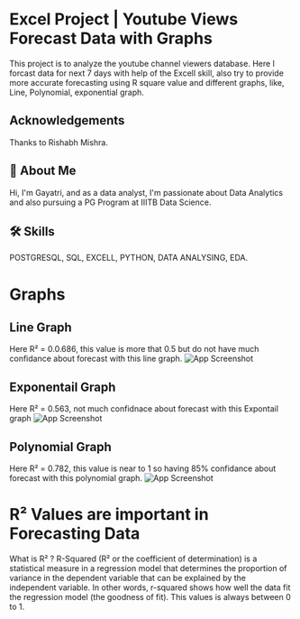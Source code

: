 
# Excel Project | Youtube Views Forecast Data with Graphs

This project is to analyze the youtube channel viewers database. Here I forcast data for next 7 days with help of the Excell skill, also try to provide  more accurate forecasting using R square value and different graphs, like, Line, Polynomial, exponential graph.

## Acknowledgements
Thanks to Rishabh Mishra.


## 🚀 About Me
Hi, I'm Gayatri, and  as a data analyst, I'm  passionate about Data Analytics and also pursuing a PG Program at IIITB Data Science. 


## 🛠 Skills
POSTGRESQL, SQL, EXCELL, PYTHON, DATA ANALYSING, EDA.


# Graphs

## Line Graph
Here R² = 0.0.686, this value is more that 0.5 but do not have much confidance about forecast with this line graph.
![App Screenshot](https://github.com/GayatriBhinge/Youtube_viwes_ForeCast_Project_Excell_/blob/main/Forecast_LineGraph.PNG)

## Exponentail Graph
Here R² = 0.563, not much confidnace about forecast with this Expontail graph
![App Screenshot](https://github.com/GayatriBhinge/Youtube_viwes_ForeCast_Project_Excell_/blob/main/Forecast_exponential.PNG)

## Polynomial Graph
Here R² = 0.782, this value is near to 1 so having 85% confidance about forecast with this polynomial graph.
![App Screenshot](https://github.com/GayatriBhinge/Youtube_viwes_ForeCast_Project_Excell_/blob/main/Forecast_PolynomialGraph.PNG)


# R² Values are important in Forecasting Data
What is R² ?
R-Squared (R² or the coefficient of determination) is a statistical measure in a regression model that determines the proportion of variance in the dependent variable that can be explained by the independent variable. In other words, r-squared shows how well the data fit the regression model (the goodness of fit). This values is always between 0 to 1.

